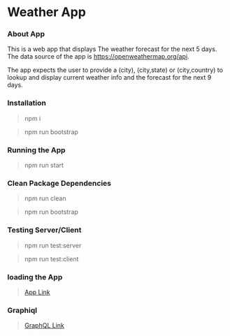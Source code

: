 # Weather App

### About App

This is a web app that displays The weather forecast for the next 5 days. The data source of the app is https://openweathermap.org/api.

The app expects the user to provide a (city), (city,state) or (city,country) to lookup and display current weather info and the forecast for the next 9 days.

### Installation

> npm i

> npm run bootstrap

### Running the App

> npm run start

### Clean Package Dependencies

> npm run clean

> npm run bootstrap

### Testing Server/Client

> npm run test:server

> npm run test:client

### loading the App

> [App Link](http://localhost:3000)

### Graphiql

> [GraphQL Link](<http://localhost:8080/graphql?operationName=getFutureForecast&query=query%20getFutureForecast(%24lat%3A%20Float%2C%20%24lon%3A%20Float%2C%20%24unit%3A%20String)%20%7B%0A%20%20forecast(lat%3A%20%24lat%2C%20lon%3A%20%24lon%2C%20unit%3A%20%24unit)%20%7B%0A%20%20%20%20id%0A%20%20%20%20dt%0A%20%20%20%20main%0A%20%20%20%20isCurrent%0A%20%20%20%20description%0A%20%20%20%20icon%0A%20%20%20%20tempNow%0A%20%20%20%20feelsLikeNow%0A%20%20%20%20tempDay%0A%20%20%20%20tempNight%0A%20%20%20%20feelsLikeDay%0A%20%20%20%20feelsLikeNight%0A%20%20%20%20feelsLikeNow%0A%20%20%20%20windSpeed%0A%20%20%20%20humidity%0A%20%20%7D%0A%7D%0A%0Aquery%20getLatLong(%24city%3A%20String!%2C%20%24state%3A%20String)%20%7B%0A%20%20%20%20coordinates(city%3A%20%24city%2C%20state%3A%20%24state)%20%7B%0A%20%20%20%20%20%20%20%20lat%0A%20%20%20%20%20%20%20%20lon%0A%20%20%20%20%20%20%20%20city%0A%20%20%20%20%7D%0A%7D%0A&variables=%7B%0A%20%20%22lat%22%3A%2041.878113%2C%0A%20%20%22lon%22%3A%20-87.629799%2C%0A%20%20%22unit%22%3A%20%22metric%22%2C%0A%20%20%22city%22%3A%20%22chicago%22%0A%7D>)
